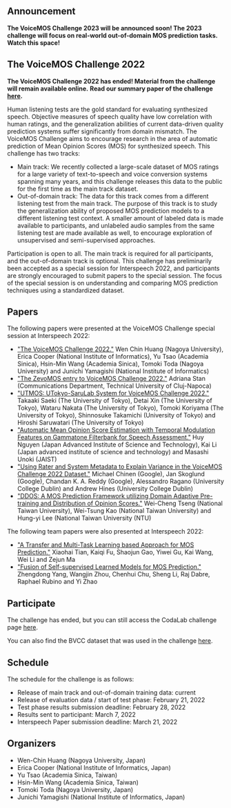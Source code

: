 ## Announcement

**The VoiceMOS Challenge 2023 will be announced soon!  The 2023 challenge will focus on real-world out-of-domain MOS prediction tasks.  Watch this space!**

## The VoiceMOS Challenge 2022

**The VoiceMOS Challenge 2022 has ended!  Material from the challenge will remain available online.**
**Read our summary paper of the challenge [here](https://arxiv.org/abs/2203.11389).**

Human listening tests are the gold standard for evaluating synthesized speech.  Objective measures of speech quality have low correlation with human ratings, and the generalization abilities of current data-driven quality prediction systems suffer significantly from domain mismatch.  The VoiceMOS Challenge aims to encourage research in the area of automatic prediction of Mean Opinion Scores (MOS) for synthesized speech.   This challenge has two tracks:

 * Main track: We recently collected a large-scale dataset of MOS ratings for a large variety of text-to-speech and voice conversion systems spanning many years, and this challenge releases this data to the public for the first time as the main track dataset.
 * Out-of-domain track: The data for this track comes from a different listening test from the main track.  The purpose of this track is to study the generalization ability of proposed MOS prediction models to a different listening test context.  A smaller amount of labeled data is made available to participants, and unlabeled audio samples from the same listening test are made available as well, to encourage exploration of unsupervised and semi-supervised approaches.

Participation is open to all.  The main track is required for all participants, and the out-of-domain track is optional.  This challenge has preliminarily been accepted as a special session for Interspeech 2022, and participants are strongly encouraged to submit papers to the special session.  The focus of the special session is on understanding and comparing MOS prediction techniques using a standardized dataset.

## Papers

The following papers were presented at the VoiceMOS Challenge special session at Interspeech 2022:

* ["The VoiceMOS Challenge 2022."](https://www.isca-speech.org/archive/interspeech_2022/huang22f_interspeech.html) Wen Chin Huang (Nagoya University), Erica Cooper (National Institute of Informatics), Yu Tsao (Academia Sinica), Hsin-Min Wang (Academia Sinica), Tomoki Toda (Nagoya University) and Junichi Yamagishi (National Institute of Informatics)
* ["The ZevoMOS entry to VoiceMOS Challenge 2022."](https://www.isca-speech.org/archive/interspeech_2022/stan22_interspeech.html) Adriana Stan (Communications Department, Technical University of Cluj-Napoca)
* ["UTMOS: UTokyo-SaruLab System for VoiceMOS Challenge 2022."](https://www.isca-speech.org/archive/interspeech_2022/saeki22c_interspeech.html) Takaaki Saeki (The University of Tokyo), Detai Xin (The University of Tokyo), Wataru Nakata (The University of Tokyo), Tomoki Koriyama (The University of Tokyo), Shinnosuke Takamichi (University of Tokyo) and Hiroshi Saruwatari (The University of Tokyo)
* ["Automatic Mean Opinion Score Estimation with Temporal Modulation Features on Gammatone Filterbank for Speech Assessment."](https://www.isca-speech.org/archive/interspeech_2022/nguyen22b_interspeech.html) Huy Nguyen (Japan Advanced Institute of Science and Technology), Kai Li (Japan advanced institute of science and technology) and Masashi Unoki (JAIST)
* ["Using Rater and System Metadata to Explain Variance in the VoiceMOS Challenge 2022 Dataset."](https://www.isca-speech.org/archive/interspeech_2022/chinen22_interspeech.html) Michael Chinen (Google), Jan Skoglund (Google), Chandan K. A. Reddy (Google), Alessandro Ragano (University College Dublin) and Andrew Hines (University College Dublin)
* ["DDOS: A MOS Prediction Framework utilizing Domain Adaptive Pre-training and Distribution of Opinion Scores."](https://www.isca-speech.org/archive/interspeech_2022/tseng22b_interspeech.html) Wei-Cheng Tseng (National Taiwan University), Wei-Tsung Kao (National Taiwan University) and Hung-yi Lee (National Taiwan University (NTU)

The following team papers were also presented at Interspeech 2022:
* ["A Transfer and Multi-Task Learning based Approach for MOS Prediction."](https://www.isca-speech.org/archive/interspeech_2022/tian22d_interspeech.html) Xiaohai Tian, Kaiqi Fu, Shaojun Gao, Yiwei Gu, Kai Wang, Wei Li and Zejun Ma
* ["Fusion of Self-supervised Learned Models for MOS Prediction."](https://www.isca-speech.org/archive/interspeech_2022/yang22o_interspeech.html) Zhengdong Yang, Wangjin Zhou, Chenhui Chu, Sheng Li, Raj Dabre, Raphael Rubino and Yi Zhao


## Participate

The challenge has ended, but you can still access the CodaLab challenge page [here](https://codalab.lisn.upsaclay.fr/competitions/695).

You can also find the BVCC dataset that was used in the challenge [here](https://zenodo.org/record/6572573#.Yphw5y8RprQ).

<!-- To participate in the challenge, you need to complete **both** of these two steps:

1. Make an account on CodaLab and register for the challenge [here](https://codalab.lisn.upsaclay.fr/competitions/695).  Please only register one account for your team.  Please also be patient as registration needs to be manually approved; we will try to approve all registrations within a day.

2. Fill out [this Google Form here](https://docs.google.com/forms/d/e/1FAIpQLSfvXt5hLRmiICN2SwmInWAAStgCtwC6a8XyzITZ6bt-2gt1HQ/viewform) about your team.
  We use this information to match your CodaLab account to your team.
  
Once your account is approved on CodaLab, you will be able to see information about how to download the data, etc.  -->

## Schedule

The schedule for the challenge is as follows:

* Release of main track and out-of-domain training data: current
* Release of evaluation data / start of test phase: February 21, 2022
* Test phase results submission deadline: February 28, 2022
* Results sent to participant: March 7, 2022
* Interspeech Paper submission deadline: March 21, 2022

## Organizers

* Wen-Chin Huang (Nagoya University, Japan)
* Erica Cooper (National Institute of Informatics, Japan)
* Yu Tsao (Academia Sinica, Taiwan)
* Hsin-Min Wang (Academia Sinica, Taiwan)
* Tomoki Toda (Nagoya University, Japan)
* Junichi Yamagishi (National Institute of Informatics, Japan)

